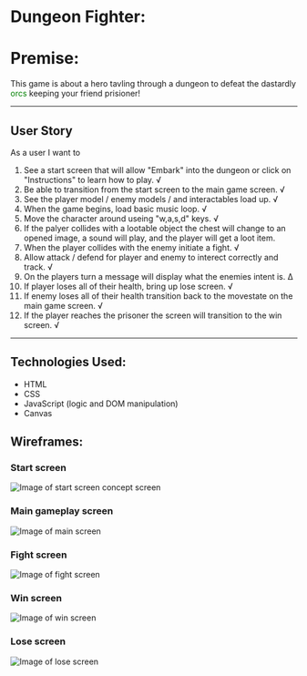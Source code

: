 # Dungeon Fighter:

# Premise:

This game is about a hero tavling through a dungeon to defeat the dastardly <span style="color:green">orcs</span> keeping your friend prisioner! 

<!-- add reference links here to all sections-->
---
## User Story  
As a user I want to
1. See a start screen that will allow "Embark" into the dungeon or click on "Instructions" to learn how to play. √
2. Be able to transition from the start screen to the main game screen. √
3. See the player model / enemy models / and interactables load up. √
4. When the game begins, load basic music loop. √
5. Move the character around useing "w,a,s,d" keys. √
6. If the palyer collides with a lootable object the chest will change to an opened image, a sound will play, and the player will get a loot item.
7. When the player collides with the enemy initiate a fight. √
8. Allow attack / defend for player and enemy to interect correctly and track. √
9. On the players turn a message will display what the enemies intent is. ∆
10. If player loses all of their health, bring up lose screen. √ 
11. If enemy loses all of their health transition back to the movestate on the main game screen. √ 
12. If the player reaches the prisoner the screen will transition to the win screen. √
---
## Technologies Used:
* HTML
* CSS
* JavaScript (logic and DOM manipulation)
* Canvas

## Wireframes:

### Start screen
![Image of start screen concept screen]()
### Main gameplay screen
![Image of main screen]()
### Fight screen
![Image of fight screen]()
### Win screen
![Image of win screen]()
### Lose screen
![Image of lose screen]()
